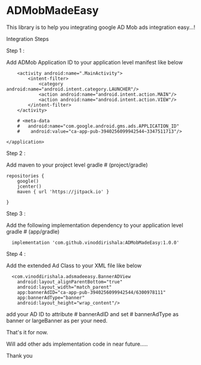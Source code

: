 # ADMobMadeEasy
This library is to help you integrating google AD Mob ads integration easy...!

Integration Steps


Step 1 :

Add ADMob Application ID to your application level manifest like below

<application
        android:allowBackup="true"
        android:icon="@mipmap/ic_launcher"
        android:label="@string/app_name"
        android:roundIcon="@mipmap/ic_launcher_round"
        android:supportsRtl="true"
        android:theme="@style/AppTheme">

        <activity android:name=".MainActivity">
            <intent-filter>
                <category android:name="android.intent.category.LAUNCHER"/>
                <action android:name="android.intent.action.MAIN"/>
                <action android:name="android.intent.action.VIEW"/>
            </intent-filter>
        </activity>

        # <meta-data
        #   android:name="com.google.android.gms.ads.APPLICATION_ID"
        #    android:value="ca-app-pub-3940256099942544~3347511713"/>

    </application>
    
    
Step 2 :

 Add maven to your project level gradle # (project/gradle)

    repositories {
        google()
        jcenter()
        maven { url 'https://jitpack.io' }

    }
    

Step 3 : 

Add the following implementation dependency to your application level gradle # (app/gradle)
  
      implementation 'com.github.vinoddirishala:ADMobMadeEasy:1.0.0'
     
     
Step 4 :

  Add the extended Ad Class to your XML file like below
 
      <com.vinoddirishala.adsmadeeasy.BannerADView
        android:layout_alignParentBottom="true"
        android:layout_width="match_parent"
        app:bannerAdID="ca-app-pub-3940256099942544/6300978111"
        app:bannerAdType="banner"
        android:layout_height="wrap_content"/>
  

 add your AD ID to attribute # bannerAdID and set # bannerAdType as banner or largeBanner as per your need.
 
 That's it for now.
 
 Will add other ads implementation code in near future.....
 
 
 Thank you
